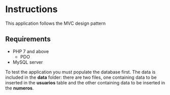 # Instructions

This application follows the MVC design pattern


## Requirements
 - PHP 7 and above
   - PDO
 - MySQL server

 To test the application you must populate the database first. The data is included in the **data** folder: there are two files, one containing data to be inserted in the **usuarios** table and the other containing data to be inserted in the **numeros**.
